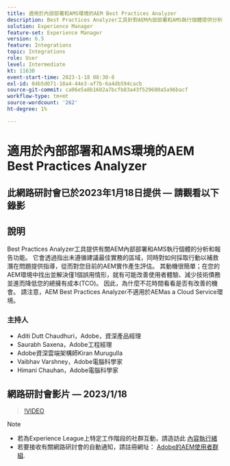 ```yaml
---
title: 適用於內部部署和AMS環境的AEM Best Practices Analyzer
description: Best Practices Analyzer工具針對AEM內部部署和AMS執行個體提供分析和報告功能。 它會透過指出未遵循建議最佳實務的區域，同時對如何採取行動以補救潛在問題提供指導，從而對您目前的AEM實作產生評估。
solution: Experience Manager
feature-set: Experience Manager
version: 6.5
feature: Integrations
topic: Integrations
role: User
level: Intermediate
kt: 11630
event-start-time: 2023-1-18 08:30-8
exl-id: 04b5d071-18a4-44e3-af7b-6a4db594cacb
source-git-commit: ca06e5a8b1602a7bcfb83a43f529680a5a96bacf
workflow-type: tm+mt
source-wordcount: '262'
ht-degree: 1%

---
```


# 適用於內部部署和AMS環境的AEM Best Practices Analyzer

## 此網路研討會已於2023年1月18日提供 — 請觀看以下錄影

## 說明

Best Practices Analyzer工具提供有關AEM內部部署和AMS執行個體的分析和報告功能。 它會透過指出未遵循建議最佳實務的區域，同時對如何採取行動以補救潛在問題提供指導，從而對您目前的AEM實作產生評估。 其動機很簡單；在您的AEM環境中找出並解決僅1個誤用情形，就有可能改善使用者體驗、減少技術債務並進而降低您的總擁有成本(TCO)。 因此，為什麼不花時間看看是否有改善的機會。
請注意，AEM Best Practices Analyzer不適用於AEMas a Cloud Service環境。

### 主持人

* Aditi Dutt Chaudhuri，Adobe，資深產品經理
* Saurabh Saxena，Adobe工程經理
* Adobe資深雲端架構師Kiran Murugulla
* Vaibhav Varshney，Adobe電腦科學家
* Himani Chauhan，Adobe電腦科學家

## 網路研討會影片 — 2023/1/18

>[!VIDEO](https://video.tv.adobe.com/v/3413364/)

>[!NOTE]
>
>* 若為Experience League上特定工作階段的社群互動，請造訪此 [內容執行緒](https://bit.ly/3Z6AyM1)
>* 若要接收有關網路研討會的自動通知，請註冊網址： [Adobe的AEM使用者群組](https://aem-augs.adobe.com/).

